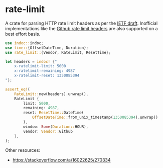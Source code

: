 # rate-limit

A crate for parsing HTTP rate limit headers as per the [IETF draft][draft].
Inofficial implementations like the [Github rate limit headers][github] are
also supported on a best effort basis.

```rust
use indoc::indoc;
use time::{OffsetDateTime, Duration};
use rate_limit::{Vendor, RateLimit, ResetTime};

let headers = indoc! {"
    x-ratelimit-limit: 5000
    x-ratelimit-remaining: 4987
    x-ratelimit-reset: 1350085394
"};

assert_eq!(
    RateLimit::new(headers).unwrap(),
    RateLimit {
        limit: 5000,
        remaining: 4987,
        reset: ResetTime::DateTime(
            OffsetDateTime::from_unix_timestamp(1350085394).unwrap()
        ),
        window: Some(Duration::HOUR),
        vendor: Vendor::Github
    },
);
```

Other resources:
* https://stackoverflow.com/a/16022625/270334

[github]: https://docs.github.com/en/rest/overview/resources-in-the-rest-api
[draft]: https://tools.ietf.org/id/draft-polli-ratelimit-headers-00.html
